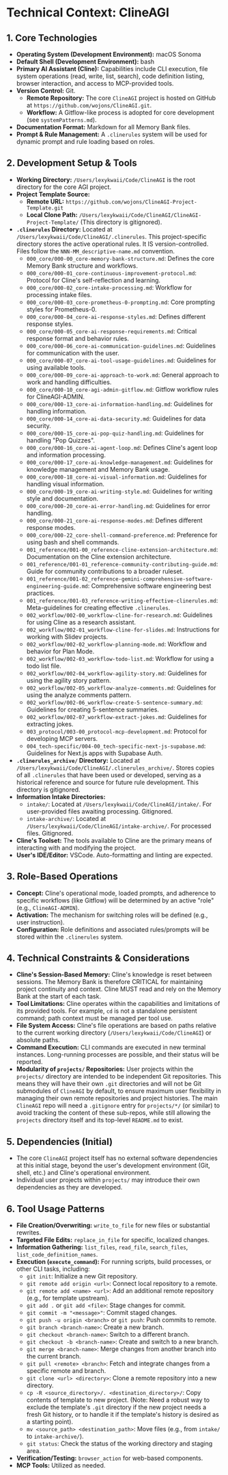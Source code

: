 # Technical Context: ClineAGI

## 1. Core Technologies
-   **Operating System (Development Environment):** macOS Sonoma
-   **Default Shell (Development Environment):** bash
-   **Primary AI Assistant (Cline):** Capabilities include CLI execution, file system operations (read, write, list, search), code definition listing, browser interaction, and access to MCP-provided tools.
-   **Version Control:** Git.
    -   **Remote Repository:** The core `ClineAGI` project is hosted on GitHub at `https://github.com/wojons/ClineAGI.git`.
    -   **Workflow:** A Gitflow-like process is adopted for core development (see `systemPatterns.md`).
-   **Documentation Format:** Markdown for all Memory Bank files.
-   **Prompt & Rule Management:** A `.clinerules` system will be used for dynamic prompt and rule loading based on roles.

## 2. Development Setup & Tools
-   **Working Directory:** `/Users/lexykwaii/Code/ClineAGI` is the root directory for the core AGI project.
-   **Project Template Source:**
    -   **Remote URL:** `https://github.com/wojons/ClineAGI-Project-Template.git`
    -   **Local Clone Path:** `/Users/lexykwaii/Code/ClineAGI/ClineAGI-Project-Template/` (This directory is gitignored).
-   **`.clinerules` Directory:** Located at `/Users/lexykwaii/Code/ClineAGI/.clinerules`. This project-specific directory stores the active operational rules. It IS version-controlled. Files follow the `NNN-MM_descriptive-name.md` convention.
    -   `000_core/000-00_core-memory-bank-structure.md`: Defines the core Memory Bank structure and workflows.
    -   `000_core/000-01_core-continuous-improvement-protocol.md`: Protocol for Cline's self-reflection and learning.
    -   `000_core/000-02_core-intake-processing.md`: Workflow for processing intake files.
    -   `000_core/000-03_core-prometheus-0-prompting.md`: Core prompting styles for Prometheus-0.
    -   `000_core/000-04_core-ai-response-styles.md`: Defines different response styles.
    -   `000_core/000-05_core-ai-response-requirements.md`: Critical response format and behavior rules.
    -   `000_core/000-06_core-ai-communication-guidelines.md`: Guidelines for communication with the user.
    -   `000_core/000-07_core-ai-tool-usage-guidelines.md`: Guidelines for using available tools.
    -   `000_core/000-09_core-ai-approach-to-work.md`: General approach to work and handling difficulties.
    -   `000_core/000-10_core-agi-admin-gitflow.md`: Gitflow workflow rules for ClineAGI-ADMIN.
    -   `000_core/000-13_core-ai-information-handling.md`: Guidelines for handling information.
    -   `000_core/000-14_core-ai-data-security.md`: Guidelines for data security.
    -   `000_core/000-15_core-ai-pop-quiz-handling.md`: Guidelines for handling "Pop Quizzes".
    -   `000_core/000-16_core-ai-agent-loop.md`: Defines Cline's agent loop and information processing.
    -   `000_core/000-17_core-ai-knowledge-management.md`: Guidelines for knowledge management and Memory Bank usage.
    -   `000_core/000-18_core-ai-visual-information.md`: Guidelines for handling visual information.
    -   `000_core/000-19_core-ai-writing-style.md`: Guidelines for writing style and documentation.
    -   `000_core/000-20_core-ai-error-handling.md`: Guidelines for error handling.
    -   `000_core/000-21_core-ai-response-modes.md`: Defines different response modes.
    -   `000_core/000-22_core-shell-command-preference.md`: Preference for using bash and shell commands.
    -   `001_reference/001-00_reference-cline-extension-architecture.md`: Documentation on the Cline extension architecture.
    -   `001_reference/001-01_reference-community-contributing-guide.md`: Guide for community contributions to a broader ruleset.
    -   `001_reference/001-02_reference-gemini-comprehensive-software-engineering-guide.md`: Comprehensive software engineering best practices.
    -   `001_reference/001-03_reference-writing-effective-clinerules.md`: Meta-guidelines for creating effective `.clinerules`.
    -   `002_workflow/002-00_workflow-cline-for-research.md`: Guidelines for using Cline as a research assistant.
    -   `002_workflow/002-01_workflow-cline-for-slides.md`: Instructions for working with Slidev projects.
    -   `002_workflow/002-02_workflow-planning-mode.md`: Workflow and behavior for Plan Mode.
    -   `002_workflow/002-03_workflow-todo-list.md`: Workflow for using a todo list file.
    -   `002_workflow/002-04_workflow-agility-story.md`: Guidelines for using the agility story pattern.
    -   `002_workflow/002-05_workflow-analyze-comments.md`: Guidelines for using the analyze comments pattern.
    -   `002_workflow/002-06_workflow-create-5-sentence-summary.md`: Guidelines for creating 5-sentence summaries.
    -   `002_workflow/002-07_workflow-extract-jokes.md`: Guidelines for extracting jokes.
    -   `003_protocol/003-00_protocol-mcp-development.md`: Protocol for developing MCP servers.
    -   `004_tech-specific/004-00_tech-specific-next-js-supabase.md`: Guidelines for Next.js apps with Supabase Auth.
-   **`.clinerules_archive/` Directory:** Located at `/Users/lexykwaii/Code/ClineAGI/.clinerules_archive/`. Stores copies of all `.clinerules` that have been used or developed, serving as a historical reference and source for future rule development. This directory is gitignored.
-   **Information Intake Directories:**
    -   `intake/`: Located at `/Users/lexykwaii/Code/ClineAGI/intake/`. For user-provided files awaiting processing. Gitignored.
    -   `intake-archive/`: Located at `/Users/lexykwaii/Code/ClineAGI/intake-archive/`. For processed files. Gitignored.
-   **Cline's Toolset:** The tools available to Cline are the primary means of interacting with and modifying the project.
-   **User's IDE/Editor:** VSCode. Auto-formatting and linting are expected.

## 3. Role-Based Operations
-   **Concept:** Cline's operational mode, loaded prompts, and adherence to specific workflows (like Gitflow) will be determined by an active "role" (e.g., `ClineAGI-ADMIN`).
-   **Activation:** The mechanism for switching roles will be defined (e.g., user instruction).
-   **Configuration:** Role definitions and associated rules/prompts will be stored within the `.clinerules` system.

## 4. Technical Constraints & Considerations
-   **Cline's Session-Based Memory:** Cline's knowledge is reset between sessions. The Memory Bank is therefore CRITICAL for maintaining project continuity and context. Cline MUST read and rely on the Memory Bank at the start of each task.
-   **Tool Limitations:** Cline operates within the capabilities and limitations of its provided tools. For example, `cd` is not a standalone persistent command; path context must be managed per tool use.
-   **File System Access:** Cline's file operations are based on paths relative to the current working directory (`/Users/lexykwaii/Code/ClineAGI`) or absolute paths.
-   **Command Execution:** CLI commands are executed in new terminal instances. Long-running processes are possible, and their status will be reported.
-   **Modularity of `projects/` Repositories:** User projects within the `projects/` directory are intended to be independent Git repositories. This means they will have their own `.git` directories and will not be Git submodules of `ClineAGI` by default, to ensure maximum user flexibility in managing their own remote repositories and project histories. The main `ClineAGI` repo will need a `.gitignore` entry for `projects/*/` (or similar) to avoid tracking the content of these sub-repos, while still allowing the `projects` directory itself and its top-level `README.md` to exist.

## 5. Dependencies (Initial)
-   The core `ClineAGI` project itself has no external software dependencies at this initial stage, beyond the user's development environment (Git, shell, etc.) and Cline's operational environment.
-   Individual user projects within `projects/` may introduce their own dependencies as they are developed.

## 6. Tool Usage Patterns
-   **File Creation/Overwriting:** `write_to_file` for new files or substantial rewrites.
-   **Targeted File Edits:** `replace_in_file` for specific, localized changes.
-   **Information Gathering:** `list_files`, `read_file`, `search_files`, `list_code_definition_names`.
-   **Execution (`execute_command`):** For running scripts, build processes, or other CLI tasks, including:
    -   `git init`: Initialize a new Git repository.
    -   `git remote add origin <url>`: Connect local repository to a remote.
    -   `git remote add <name> <url>`: Add an additional remote repository (e.g., for template upstream).
    -   `git add .` or `git add <file>`: Stage changes for commit.
    -   `git commit -m "<message>"`: Commit staged changes.
    -   `git push -u origin <branch>` or `git push`: Push commits to remote.
    -   `git branch <branch-name>`: Create a new branch.
    -   `git checkout <branch-name>`: Switch to a different branch.
    -   `git checkout -b <branch-name>`: Create and switch to a new branch.
    -   `git merge <branch-name>`: Merge changes from another branch into the current branch.
    -   `git pull <remote> <branch>`: Fetch and integrate changes from a specific remote and branch.
    -   `git clone <url> <directory>`: Clone a remote repository into a new directory.
    -   `cp -R <source_directory>/. <destination_directory>/`: Copy contents of template to new project. (Note: Need a robust way to exclude the template's `.git` directory if the new project needs a fresh Git history, or to handle it if the template's history is desired as a starting point).
    -   `mv <source_path> <destination_path>`: Move files (e.g., from `intake/` to `intake-archive/`).
    -   `git status`: Check the status of the working directory and staging area.
-   **Verification/Testing:** `browser_action` for web-based components.
-   **MCP Tools:** Utilized as needed.
